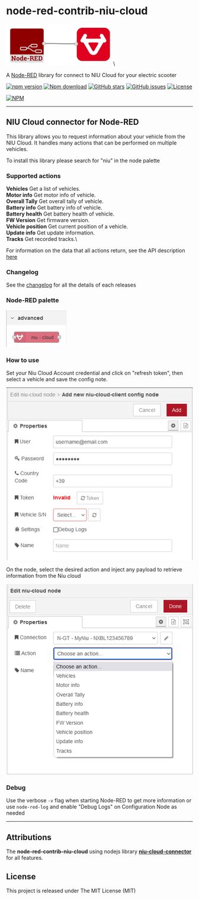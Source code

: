 # node-red-contrib-niu-cloud
![Information Panel](./docs/img/node-red-niu-cloud.png)\

A [Node-RED](https://nodered.org/) library for connect to NIU Cloud for your electric scooter

[![npm version](https://img.shields.io/npm/v/node-red-contrib-niu-cloud.svg)](https://www.npmjs.com/package/node-red-contrib-niu-cloud)
[![Npm download](https://img.shields.io/npm/dm/node-red-contrib-niu-cloud.svg)](https://www.npmjs.com/package/node-red-contrib-niu-cloud)
[![GitHub stars](https://img.shields.io/github/stars/gablau/node-red-contrib-niu-cloud.svg)](https://github.com/gablau/node-red-contrib-niu-cloud/stargazers)
[![GitHub issues](https://img.shields.io/github/issues/gablau/node-red-contrib-niu-cloud.svg)](https://github.com/gablau/node-red-contrib-niu-cloud/issues)
[![License](https://img.shields.io/badge/license-MIT-blue.svg)](https://github.com/gablau/node-red-contrib-niu-cloud/blob/master/LICENSE)

[![NPM](https://nodei.co/npm/node-red-contrib-niu-cloud.png?downloads=true&downloadRank=true&stars=true)](https://www.npmjs.com/package/node-red-contrib-niu-cloud)

__________

## NIU Cloud connector for Node-RED
This library allows you to request information about your vehicle from the NIU Cloud. It handles many actions that can be performed on multiple vehicles. 

To install this library please search for "niu" in the node palette 

### Supported actions

**Vehicles** Get a list of vehicles.\
**Motor info** Get motor info of vehicle.\
**Overall Tally** Get overall tally of vehicle.\
**Battery info** Get battery info of vehicle.\
**Battery health** Get battery health of vehicle.\
**FW Version** Get firmware version.\
**Vehicle position** Get current position of a vehicle.\
**Update info** Get update information.\
**Tracks** Get recorded tracks.\

For information on the data that all actions return, see the API description [here](https://github.com/BlueAndi/niu-cloud-connector/blob/master/doc/API.md)

### Changelog

See the [changelog](CHANGELOG.md) for all the details of each releases

### Node-RED palette

![Available Nodes](./docs/img/niu-cloud-palette.png)

### How to use

Set your Niu Cloud Account credential and click on "refresh token", then select a vehicle and save the config note.

![Information Panel](./docs/img/readme-config-niu.png)

On the node, select the desired action and inject any payload to retrieve information from the Niu cloud 

![Information Panel](./docs/img/readme-node-niu.png)

### Debug

Use the verbose `-v` flag when starting Node-RED to get more information
or use `node-red-log` and enable "Debug Logs" on Configuration Node as needed

__________


## Attributions

The **node-red-contrib-niu-cloud** using nodejs library [**niu-cloud-connector**](https://github.com/BlueAndi/niu-cloud-connector) for all features.

## License
This project is released under The MIT License (MIT)
